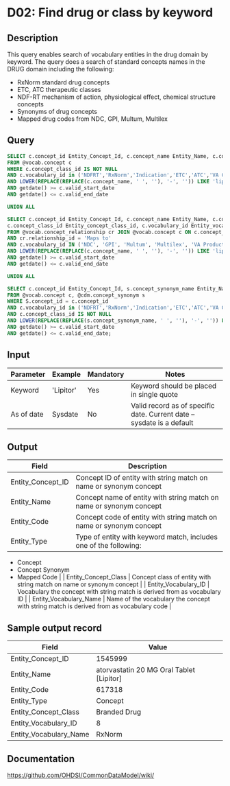 <!---
Group:drug
Name:D02 Find drug or class by keyword
Author:Patrick Ryan
CDM Version: 5.0
-->

# D02: Find drug or class by keyword

## Description
This query enables search of vocabulary entities in the drug domain by keyword. The query does a search of standard concepts names in the DRUG domain including the following:

- RxNorm standard drug concepts
- ETC, ATC therapeutic classes
- NDF-RT mechanism of action, physiological effect, chemical structure concepts
- Synonyms of drug concepts
- Mapped drug codes from NDC, GPI, Multum, Multilex

## Query
```sql
SELECT c.concept_id Entity_Concept_Id, c.concept_name Entity_Name, c.concept_code Entity_Code, 'Concept' Entity_Type, c.concept_class_id Entity_concept_class_id, c.vocabulary_id Entity_vocabulary_id
FROM @vocab.concept c
WHERE c.concept_class_id IS NOT NULL
AND c.vocabulary_id in ('NDFRT','RxNorm','Indication','ETC','ATC','VA Class','GCN_SEQNO')
AND LOWER(REPLACE(REPLACE(c.concept_name, ' ', ''), '-', '')) LIKE 'lipitor'
AND getdate() >= c.valid_start_date
AND getdate() <= c.valid_end_date

UNION ALL

SELECT c.concept_id Entity_Concept_Id, c.concept_name Entity_Name, c.concept_code Entity_Code, 'Mapped Code' Entity_Type,
c.concept_class_id Entity_concept_class_id, c.vocabulary_id Entity_vocabulary_id
FROM @vocab.concept_relationship cr JOIN @vocab.concept c ON c.concept_id = cr.concept_id_1
AND cr.relationship_id = 'Maps to'
AND c.vocabulary_id IN ('NDC', 'GPI', 'Multum', 'Multilex', 'VA Product', 'MeSH', 'SPL')
AND LOWER(REPLACE(REPLACE(c.concept_name, ' ', ''), '-', '')) LIKE 'lipitor'
AND getdate() >= c.valid_start_date
AND getdate() <= c.valid_end_date

UNION ALL

SELECT c.concept_id Entity_Concept_Id, s.concept_synonym_name Entity_Name, c.concept_code Entity_Code, 'Concept Synonym' Entity_Type, c.concept_class_id Entity_concept_class_id, c.vocabulary_id Entity_vocabulary_id
FROM @vocab.concept c, @cdm.concept_synonym s
WHERE S.concept_id = c.concept_id
AND c.vocabulary_id in ('NDFRT','RxNorm','Indication','ETC','ATC','VA Class','GCN_SEQNO')
AND c.concept_class_id IS NOT NULL
AND LOWER(REPLACE(REPLACE(s.concept_synonym_name, ' ', ''), '-', '')) LIKE 'lipitor'
AND getdate() >= c.valid_start_date
AND getdate() <= c.valid_end_date;
```

## Input

|  Parameter |  Example |  Mandatory |  Notes |
| --- | --- | --- | --- |
|  Keyword |  'Lipitor' |  Yes | Keyword should be placed in single quote |
|  As of date |  Sysdate |  No | Valid record as of specific date. Current date – sysdate is a default |

## Output

|  Field |  Description |
| --- | --- |
|  Entity_Concept_ID |  Concept ID of entity with string match on name or synonym concept |
|  Entity_Name |  Concept name of entity with string match on name or synonym concept |
|  Entity_Code |  Concept code of entity with string match on name or synonym concept |
|  Entity_Type |  Type of entity with keyword match, includes one of the following:
- Concept
- Concept Synonym
- Mapped Code
 |
|  Entity_Concept_Class |  Concept class of entity with string match on name or synonym concept |
|  Entity_Vocabulary_ID |  Vocabulary the concept with string match is derived from as vocabulary ID |
|  Entity_Vocabulary_Name |  Name of the vocabulary the concept with string match is derived from as vocabulary code |

## Sample output record

|  Field |  Value |
| --- | --- |
|  Entity_Concept_ID |  1545999 |
|  Entity_Name |  atorvastatin 20 MG Oral Tablet [Lipitor] |
|  Entity_Code |  617318 |
|  Entity_Type |  Concept |
|  Entity_Concept_Class |  Branded Drug |
|  Entity_Vocabulary_ID |  8 |
|  Entity_Vocabulary_Name |  RxNorm |

## Documentation
https://github.com/OHDSI/CommonDataModel/wiki/
